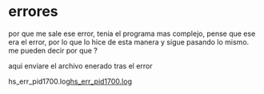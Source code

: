# errores
por que me sale ese error, tenia el programa mas complejo, pense que ese era el error, por lo que lo hice de esta manera y sigue pasando lo mismo.
me pueden decir por que ?

aqui enviare el archivo enerado tras el error

hs_err_pid1700.log[hs_err_pid1700.log](https://github.com/jesusgome09/errores/files/9032172/hs_err_pid1700.log)
